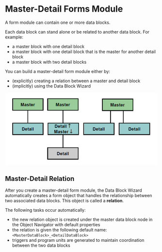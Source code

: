 # Master-Detail Forms Module

A form module can contain one or more data blocks. 

Each data block can stand alone or be related to another data block. For example:
- a master block with one detail block
- a master block with one detail block that is the master for another detail block
- a master block with two detail blocks

You can build a master-detail form module either by:
- (explicitly) creating a relation between a master and detail block
- (implicitly) using the Data Block Wizard

![Master-Detail Forms Module](../images/master_detail.png)

## Master-Detail Relation

After you create a master-detail form module, the Data Block Wizard automatically creates a form object that handles the relationship between two associated data blocks. This object is called a **relation**. 

The following tasks occur automatically:
- the new relation object is created under the master data block node in the Object Navigator with default properties
- the relation is given the following default name:
```<MasterDataBlock>_<DetailDataBlock>```
- triggers and program units are generated to maintain coordination between the two data blocks

